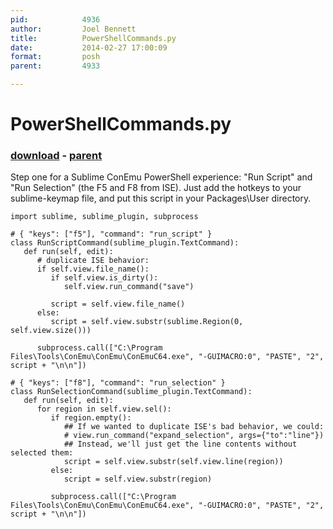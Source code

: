 ```yaml
---
pid:            4936
author:         Joel Bennett
title:          PowerShellCommands.py
date:           2014-02-27 17:00:09
format:         posh
parent:         4933

---
```


# PowerShellCommands.py

### [download](Scripts\4936.ps1) - [parent](Scripts\4933.md)

Step one for a Sublime ConEmu PowerShell experience: "Run Script" and "Run Selection" (the F5 and F8 from ISE). Just add the hotkeys to your sublime-keymap file, and put this script in your Packages\User directory.

```posh
import sublime, sublime_plugin, subprocess

# { "keys": ["f5"], "command": "run_script" }
class RunScriptCommand(sublime_plugin.TextCommand):
   def run(self, edit):
      # duplicate ISE behavior:          
      if self.view.file_name():
         if self.view.is_dirty():
            self.view.run_command("save")

         script = self.view.file_name()
      else:
         script = self.view.substr(sublime.Region(0, self.view.size()))

      subprocess.call(["C:\Program Files\Tools\ConEmu\ConEmu\ConEmuC64.exe", "-GUIMACRO:0", "PASTE", "2", script + "\n\n"])

# { "keys": ["f8"], "command": "run_selection" }
class RunSelectionCommand(sublime_plugin.TextCommand):
   def run(self, edit):
      for region in self.view.sel():
         if region.empty():
            ## If we wanted to duplicate ISE's bad behavior, we could:
            # view.run_command("expand_selection", args={"to":"line"})
            ## Instead, we'll just get the line contents without selected them:
            script = self.view.substr(self.view.line(region))
         else:
            script = self.view.substr(region)

         subprocess.call(["C:\Program Files\Tools\ConEmu\ConEmu\ConEmuC64.exe", "-GUIMACRO:0", "PASTE", "2", script + "\n\n"])

```
